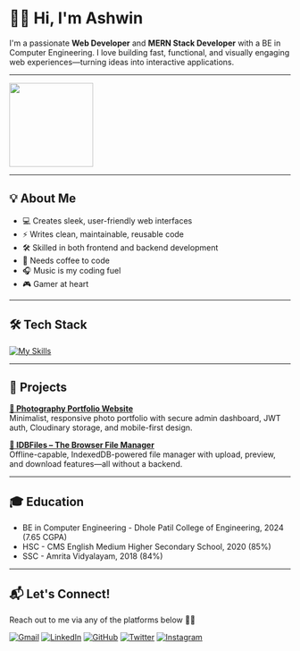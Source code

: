 <h1 align="left">👋🏽 Hi, I'm Ashwin</h1>

<p align="left">
I'm a passionate <strong>Web Developer</strong> and <strong>MERN Stack Developer</strong> with a BE in Computer Engineering.  
I love building fast, functional, and visually engaging web experiences—turning ideas into interactive applications.
</p>

---

<div align="left">
  <img height="150" src="https://tenor.com/view/spider-man-into-the-spider-verse-computer-working-hard-back-to-work-clackity-clackity-gif-16138154.gif" />
</div>

---

<h2 align="left">💡 About Me</h2>

<ul>
  <li>💻 Creates sleek, user-friendly web interfaces</li>
  <li>⚡ Writes clean, maintainable, reusable code</li>
  <li>🛠 Skilled in both frontend and backend development</li>
  <li>🍵 Needs coffee to code</li>
  <li>🎧 Music is my coding fuel</li>
  <li>🎮 Gamer at heart</li>
</ul>

---

<h2 align="left">🛠 Tech Stack</h2>

[![My Skills](https://skillicons.dev/icons?i=react,js,html,css,tailwind,nodejs,express,mongodb,github,vscode,figma,blender)](https://ashwinkumar-dev.web.app)

---

<h2 align="left">🚀 Projects</h2>

**[📸 Photography Portfolio Website](https://frames-by-ashwin.onrender.com)**  
Minimalist, responsive photo portfolio with secure admin dashboard, JWT auth, Cloudinary storage, and mobile-first design.

**[📂 IDBFiles – The Browser File Manager](https://idbfiles.web.app)**  
Offline-capable, IndexedDB-powered file manager with upload, preview, and download features—all without a backend.

---

<h2 align="left">🎓 Education</h2>
<ul>
  <li>BE in Computer Engineering - Dhole Patil College of Engineering, 2024 (7.65 CGPA) </li>
  <li>HSC - CMS English Medium Higher Secondary School, 2020 (85%) </li>
  <li>SSC - Amrita Vidyalayam, 2018 (84%)  </li>
</ul>

---

<h2 align="left">📬 Let's Connect!</h2>
<p align="left">Reach out to me via any of the platforms below 🤟🏽</p>

[![Gmail](https://skillicons.dev/icons?i=gmail)](mailto:ashwin12kumar07@gmail.com)
[![LinkedIn](https://skillicons.dev/icons?i=linkedin)](https://www.linkedin.com/in/ashwin-kumar-221160240)
[![GitHub](https://skillicons.dev/icons?i=github)](https://github.com/ashwnkumar)
[![Twitter](https://skillicons.dev/icons?i=twitter)](https://x.com/ashwnkumaar)
[![Instagram](https://skillicons.dev/icons?i=instagram)](https://www.instagram.com/ashwnkumar)
